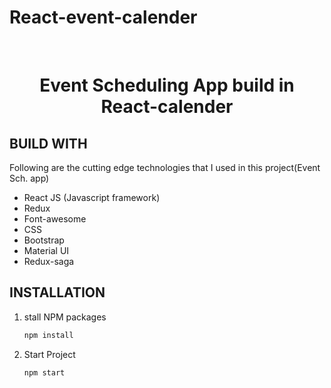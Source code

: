 # React-event-calender
<br />
<div align="center">
  <a src="https://codesandbox.io/api/v1/sandboxes/0jxuy/screenshot.png" alt="Event" width="200"></a>

  <h1 align="center">Event Scheduling App build in React-calender</h1>
</div>


<!-- ABOUT THE PROJECT -->

## BUILD WITH

Following are the cutting edge technologies that I used in this project(Event Sch. app)
* React JS (Javascript framework)
* Redux
* Font-awesome
* CSS
* Bootstrap
* Material UI
* Redux-saga




## INSTALLATION

1. stall NPM packages
   ```sh
   npm install
   ```
2. Start Project
    ```sh
    npm start
   ```
